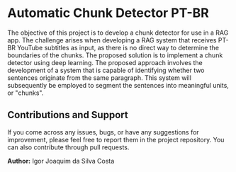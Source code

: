 # Automatic Chunk Detector PT-BR
The objective of this project is to develop a chunk detector for use in a RAG app. The challenge arises when developing a RAG system that receives PT-BR YouTube subtitles as input, as there is no direct way to determine the boundaries of the chunks. The proposed solution is to implement a chunk detector using deep learning. The proposed approach involves the development of a system that is capable of identifying whether two sentences originate from the same paragraph. This system will subsequently be employed to segment the sentences into meaningful units, or "chunks".


## Contributions and Support

If you come across any issues, bugs, or have any suggestions for improvement, please feel free to report them in the project repository. You can also contribute through pull requests.


**Author:** Igor Joaquim da Silva Costa